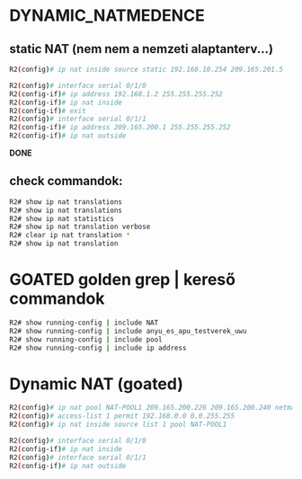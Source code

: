 # DYNAMIC_NATMEDENCE

## static NAT (__nem nem a nemzeti alaptanterv...__)


```bash
R2(config)# ip nat inside source static 192.168.10.254 209.165.201.5

R2(config)# interface serial 0/1/0
R2(config-if)# ip address 192.168.1.2 255.255.255.252
R2(config-if)# ip nat inside
R2(config-if)# exit
R2(config)# interface serial 0/1/1
R2(config-if)# ip address 209.165.200.1 255.255.255.252
R2(config-if)# ip nat outside
```
__DONE__

## check commandok:

```bash
R2# show ip nat translations
R2# show ip nat translations
R2# show ip nat statistics
R2# show ip nat translation verbose
R2# clear ip nat translation *
R2# show ip nat translation
```
# GOATED golden grep | kereső commandok

```bash
R2# show running-config | include NAT
R2# show running-config | include anyu_es_apu_testverek_uwu
R2# show running-config | include pool
R2# show running-config | include ip address
```

# Dynamic NAT (goated)

```bash
R2(config)# ip nat pool NAT-POOL1 209.165.200.226 209.165.200.240 netmask 255.255.255.224
R2(config)# access-list 1 permit 192.168.0.0 0.0.255.255
R2(config)# ip nat inside source list 1 pool NAT-POOL1

R2(config)# interface serial 0/1/0
R2(config-if)# ip nat inside
R2(config)# interface serial 0/1/1
R2(config-if)# ip nat outside
```
